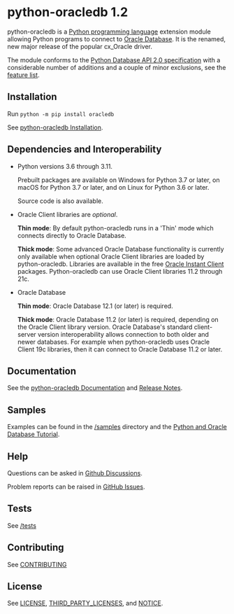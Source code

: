 # python-oracledb 1.2

python-oracledb is a [Python programming language][python] extension module
allowing Python programs to connect to [Oracle Database][oracledb].  It is the
renamed, new major release of the popular cx_Oracle driver.

The module conforms to the [Python Database API 2.0 specification][pep249] with
a considerable number of additions and a couple of minor exclusions, see the
[feature list][features].

## Installation

Run `python -m pip install oracledb`

See [python-oracledb Installation][installation].

## Dependencies and Interoperability

- Python versions 3.6 through 3.11.

  Prebuilt packages are available on Windows for Python 3.7 or later, on macOS
  for Python 3.7 or later, and on Linux for Python 3.6 or later.

  Source code is also available.

- Oracle Client libraries are *optional*.

  **Thin mode**: By default python-oracledb runs in a 'Thin' mode which
  connects directly to Oracle Database.

  **Thick mode**: Some advanced Oracle Database functionality is currently only
  available when optional Oracle Client libraries are loaded by
  python-oracledb.  Libraries are available in the free [Oracle Instant
  Client][instantclient] packages. Python-oracledb can use Oracle Client
  libraries 11.2 through 21c.

- Oracle Database

  **Thin mode**: Oracle Database 12.1 (or later) is required.

  **Thick mode**: Oracle Database 11.2 (or later) is required, depending on the
  Oracle Client library version.  Oracle Database's standard client-server
  version interoperability allows connection to both older and newer
  databases. For example when python-oracledb uses Oracle Client 19c libraries,
  then it can connect to Oracle Database 11.2 or later.

## Documentation

See the [python-oracledb Documentation][documentation] and [Release
Notes][relnotes].

## Samples

Examples can be found in the [/samples][samples] directory and the
[Python and Oracle Database Tutorial][tutorial].

## Help

Questions can be asked in [Github Discussions][ghdiscussions].

Problem reports can be raised in [GitHub Issues][ghissues].

## Tests

See [/tests][tests]

## Contributing

See [CONTRIBUTING](https://github.com/oracle/python-oracledb/blob/main/CONTRIBUTING.md)

## License

See [LICENSE][license], [THIRD_PARTY_LICENSES][tplicense], and [NOTICE][notice].

[python]: https://www.python.org/
[oracledb]: https://www.oracle.com/database/
[instantclient]: https://www.oracle.com/database/technologies/instant-client.html
[pep249]: https://peps.python.org/pep-0249/
[documentation]: http://python-oracledb.readthedocs.io
[relnotes]: https://python-oracledb.readthedocs.io/en/latest/release_notes.html
[license]: https://github.com/oracle/python-oracledb/blob/main/LICENSE.txt
[tplicense]: https://github.com/oracle/python-oracledb/blob/main/THIRD_PARTY_LICENSES.txt
[notice]: https://github.com/oracle/python-oracledb/blob/main/NOTICE.txt
[tutorial]: https://oracle.github.io/python-oracledb/samples/tutorial/Python-and-Oracle-Database-The-New-Wave-of-Scripting.html
[ghdiscussions]: https://github.com/oracle/python-oracledb/discussions
[ghissues]: https://github.com/oracle/python-oracledb/issues
[tests]: https://github.com/oracle/python-oracledb/tree/main/tests
[samples]: https://github.com/oracle/python-oracledb/tree/main/samples
[installation]: https://python-oracledb.readthedocs.io/en/latest/user_guide/installation.html
[features]: https://oracle.github.io/python-oracledb/#features
